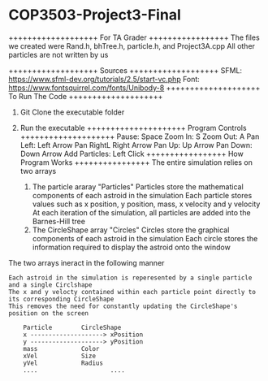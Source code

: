 # COP3503-Project3-Final
+++++++++++++++++++
For TA Grader
+++++++++++++++++
The files we created were Rand.h, bhTree.h, particle.h, and Project3A.cpp
All other particles are not written by us

+++++++++++++++++++
Sources
+++++++++++++++++++
SFML: https://www.sfml-dev.org/tutorials/2.5/start-vc.php
Font: https://www.fontsquirrel.com/fonts/Unibody-8
++++++++++++++++++++
  To Run The Code
++++++++++++++++++++
1. Git Clone the executable folder
2. Run the executable
+++++++++++++++++++++
Program Controls
++++++++++++++++++++
Pause: Space
Zoom In: S
Zoom Out: A
Pan Left: Left Arrow
Pan RightL Right Arrow
Pan Up: Up Arrow
Pan Down: Down Arrow
Add Particles: Left Click
+++++++++++++++++
How Program Works
++++++++++++++++
The entire simulation relies on two arrays

	1. The particle araray "Particles"
		Particles store the mathematical components of each astroid in the simulation
		Each particle stores values such as x position, y position, mass, x velocity and y velocity
		At each iteration of the simulation, all particles are added into the Barnes-Hill tree
	2. The CircleShape array "Circles"
		Circles store the graphical components of each astroid in the simulation
		Each circle stores the information required to display the astroid onto the window

The two arrays ineract in the following manner
	
	Each astroid in the simulation is reperesented by a single particle and a single Circlshape
	The x and y velocty contained within each particle point directly to its corresponding CircleShape
	This removes the need for constantly updating the CircleShape's position on the screen
	
		Particle		CircleShape
		x --------------------> xPosition
		y --------------------> yPosition
		mass			Color
		xVel			Size
		yVel			Radius
		....                    ....
		 
